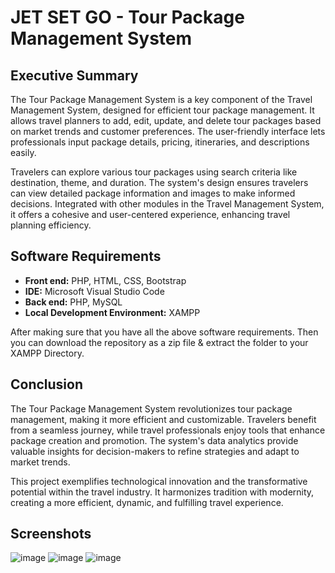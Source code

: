 # JET SET GO - Tour Package Management System

## Executive Summary

The Tour Package Management System is a key component of the Travel Management System, designed for efficient tour package management. It allows travel planners to add, edit, update, and delete tour packages based on market trends and customer preferences. The user-friendly interface lets professionals input package details, pricing, itineraries, and descriptions easily.

Travelers can explore various tour packages using search criteria like destination, theme, and duration. The system's design ensures travelers can view detailed package information and images to make informed decisions. Integrated with other modules in the Travel Management System, it offers a cohesive and user-centered experience, enhancing travel planning efficiency.

## Software Requirements

- **Front end:** PHP, HTML, CSS, Bootstrap
- **IDE:** Microsoft Visual Studio Code
- **Back end:** PHP, MySQL
- **Local Development Environment:** XAMPP

After making sure that you have all the above software requirements. Then you can download the repository as a zip file & extract the folder to your XAMPP Directory.

## Conclusion

The Tour Package Management System revolutionizes tour package management, making it more efficient and customizable. Travelers benefit from a seamless journey, while travel professionals enjoy tools that enhance package creation and promotion. The system's data analytics provide valuable insights for decision-makers to refine strategies and adapt to market trends.

This project exemplifies technological innovation and the transformative potential within the travel industry. It harmonizes tradition with modernity, creating a more efficient, dynamic, and fulfilling travel experience.

## Screenshots
![image](https://github.com/ttanshtanz/jetsetgo/assets/88208439/fab1611e-c567-4a74-9ee3-71604a9893ce)
![image](https://github.com/ttanshtanz/jetsetgo/assets/88208439/837511db-e362-4e00-877d-4f3b8b99c2a5)
![image](https://github.com/ttanshtanz/jetsetgo/assets/88208439/f96f491d-62fd-4f85-ae7c-3b99b3bd38f5)



